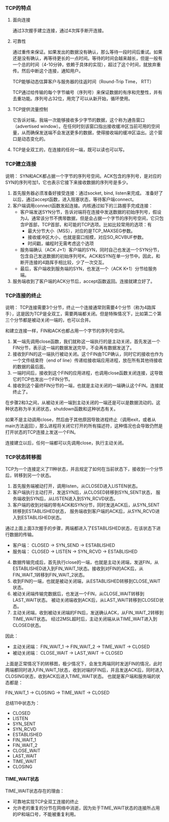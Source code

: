 ### TCP的特点

1. 面向连接

    通过3次握手建立连接，通过4次挥手断开连接。

2. 可靠性

    通过重传来保证。如果发出的数据没有确认，那么等待一段时间后重试。如果还是没有确认，再等待更长的一点时间。等待的时间会越来越长，但是一般有一个总的时间（4-10分钟，依赖于具体的实现），超过了这个时间，就放弃重传。然后中断这个连接，通知用户。

    TCP能够动态估算客户与服务器的往返时间（Round-Trip Time， RTT）

    TCP通过给传输的每个字节编号（序列号）来保证数据的有序和完整性，并有去重功能。序列号占32位，用完了可以从新开始，循环使用。

3. TCP提供流量控制

    它告诉对端，我端一次能够接收多少字节的数据，这个称为通告窗口（advertised window）。在任何时刻该窗口指出接收缓冲区当前可用的空间量，从而确保发送端不会发送更多的数据，使得接收端的缓冲区溢出。这个窗口是动态变化的。

4. TCP是全双工的，在连接的任何一端，既可以读也可以写。


### TCP建立连接

说明：
SYN和ACK都占据一个字节的序列号空间。ACK包含的序列号，是对应的SYN的序列号加1，它也表示它接下来接收数据的序列号是多少。

1. 首先服务器必须准备好接受连接：通过socket, bind, listen来完成。
    准备好了以后，通过accept函数，进入阻塞状态，等待客户端connect。
2. 客户端调用connect函数发起连接。内核通过如下的三路握手完成连接：
    - 客户端发送SYN分节，告诉对端将在连接中发送数据的初始序列号，假设为J。通常该分节不携带数据，但是会占据一个字节的序列号空间，它只包含IP首部，TCP首部，和可能的TCP选项。比如比较常用的选项：有
        * 最大分节大小（MSS），对应的是TCP_MAXSEG参数。
        * 接收缓冲区大小，也就是窗口规模，对应SO_RCVBUF参数。
        * 时间戳，编程时无需考虑这个选项
    - 服务端确认（ACK J+1）客户端的SYN，同时自己也发送一个SYN分节，包含自己发送数据的初始序列号K。ACK和SYN在单一分节中。因此，和断开连接的4路挥手相比较，少了一次交互。
    - 最后，客户端收到服务端的SYN，也发送一个（ACK K+1）分节给服务端。
3. 服务端收到了客户端的ACK分节后，accept函数返回。连接就建立好了。

### TCP连接的终止

说明：
TCP连接需要3个分节，终止一个连接通常则需要4个分节（称为4路挥手），这是因为TCP是全双工，需要两端都关闭。但是特殊情况下，比如第二个第三个分节都是被动关闭一端的，也可以合并。

和建立连接一样，FIN和ACK也都占用一个字节的序列号空间。


1. 某一端先调用close函数，我们就称这一端执行的是主动关闭，首先发送一个FIN分节，表示这一端的数据发送完毕，不会再有数据发送了。
2. 接收到FIN的这一端执行被动关闭。这个FIN由TCP确认，同时它的接收也作为一个文件结束符（end of line）传递给接收端应用进程，放在所有其他待接收的数据的最后面。
3. 一端时间后，接收到这个FIN的应用进程，也调用close函数关闭连接，这导致它的TCP也发出一个FIN分节。
4. 接收到这个最终FIN分节的一端，也就是主动关闭的一端确认这个FIN。连接就终止了。

在步骤2和3之间，从被动关闭一端到主动关闭的一端还是可以是数据流动的。这种状态称为半关闭状态，shutdown函数和这种状态有关。

如果不是主动调用close，然后由于其他原因导致进程终止（调用exit，或者从main方法返回），那么进程将关闭它打开的所有描述符，这种情况也会导致仍然是打开状态的TCP连接上发送一个FIN。

连接建立以后，任何一端都可以先调用close，执行主动关闭。

### TCP状态转移图
TCP为一个连接定义了11种状态，并且规定了如何在当前状态下，接收到一个分节后，转移到另一个状态。

1. 首先服务端被动打开，调用listen，从CLOSED进入LISTEN状态。
2. 客户端执行主动打开，发送SYN后，从CLOSED转移到SYN_SENT状态，
   服务端收到SYN后，从LISTEN进入到SYN_RCVD状态。
3. 客户端的收到对端的带有ACK和SYN分节，同时发送ACK后，从SYN_SENT转移到ESTABLISHED状态，
   服务端收到客户端的ACK后，从SYN_RCVD进入到ESTABLISHED状态。

通过上面上面3次握手的步骤，两端都进入了ESTABLISHED状态，在该状态下进行数据的传输。

- 客户端：
  CLOSED -> SYN_SEND -> ESTABLISHED
- 服务端：
  CLOSED -> LISTEN -> SYN_RCVD -> ESTABLISHED

4. 数据传输完成后，首先执行close的一端，也就是主动关闭端，发送FIN，从ESTABLISHED进入到FIN_WAIT_1状态。接收到对FIN的ACK后，从FIN_WAIT_1转移到FIN_WAIT_2状态。
5. 收到FIN的一端，也就是被动关闭端，从ESTABLISHED转移到CLOSE_WAIT状态。
6. 被动关闭端传输完数据后，也发送一个FIN，从CLOSE_WAIT转移到LAST_WAIT状态。
   被动关闭端收到ACK后，从LAST_WAIT转移到CLOSED状态。
7. 主动关闭端，收到被动关闭端的FIN后，发送确认ACK，从FIN_WAIT_2转移到TIME_WAIT状态。
   经过2MSL超时后，主动关闭端从从TIME_WAIT进入到CLOSED状态。

因此：

- 主动关闭端：
  FIN_WAIT_1 -> FIN_WAIT_2 -> TIME_WAIT -> CLOSED
- 被动关闭端：
  CLOSE_WAIT -> LAST_WAIT -> CLOSED


上面是正常情况下的转移图，极少情况下，会发生两端同时发送FIN的情况，此时两端都同时进入FIN_WAIT_1状态，收到对端的FIN后，并且发送ACK后，同时进入CLOSING状态，收到ACK后进入TIME_WAIT状态。
也就是客户端和服务端的状态都是：

FIN_WAIT_1 -> CLOSING -> TIME_WAIT -> CLOSED

总结11中状态为：
- CLOSED
- LISTEN
- SYN_SENT
- SYN_RCVD
- ESTABLISHED
- FIN_WAIT_1
- FIN_WAIT_2
- CLOSE_WAIT
- LAST_WAIT
- TIME_WAIT
- CLOSING

#### TIME_WAIT状态
TIME_WAIT状态存在的理由：
- 可靠地实现TCP全双工连接的终止
- 允许老的重复的分节在网络中消逝，因为处于TIME_WAIT状态的连接所占用的IP和端口号，不能被重复利用。
